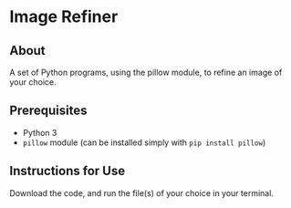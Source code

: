 # Image Refiner

## About

A set of Python programs, using the pillow module, to refine an image of your choice.

## Prerequisites

- Python 3
- `pillow` module (can be installed simply with `pip install pillow`)

## Instructions for Use

Download the code, and run the file(s) of your choice in your terminal.